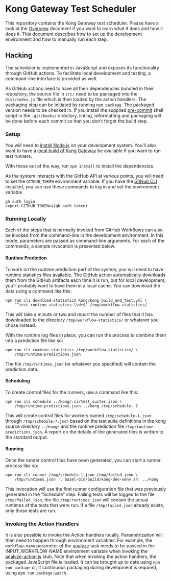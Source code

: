 # Kong Gateway Test Scheduler

This repository contains the Kong Gateway test scheduler.  Please have
a look at the [Overview](./OVERVIEW.md) document if you want to learn
what it does and how it does it.  This document describes how to set
up the development environment and how to manually run each step.

## Hacking

The scheduler is implemented in JavaScript and exposes its
functionality through GitHub actions.  To facilitate local development
and testing, a command-line interface is provided as well.

As GitHub actions need to have all their dependencies bundled in their
repository, the source file in `src/` need to be packaged into the
`dist/index.js` file which is then loaded by the action handlers.  The
packaging step can be initiated by running `npm package`.  The
packaged version needs to be checked in.  If you install the supplied
[pre-commit](./pre-commit) shell script in the `.git/hooks/`
directory, linting, reformatting and packaging will be done before
each commit so that you don't forget the build step.

### Setup

You will need to
[install Node.js](https://nodejs.org/en/download/package-manager) on
your development system.  You'll also want to have a
[local build of Kong Gateway](https://github.com/Kong/kong/blob/master/DEVELOPER.md#build-and-install-from-source)
be available if you want to run test runners.

With these out of the way, run `npm install` to install the
dependencies.

As the system interacts with the GitHub API at various points, you
will need to set the `GITHUB_TOKEN` environment variable.  If you have
the [GitHub CLI](https://cli.github.com/) installed, you can use these
commands to log in and set the environment variable

```shell
gh auth login
export GITHUB_TOKEN=$(gh auth token)
```

### Running Locally

Each of the steps that is normally invoked from GitHub Workflows can
also be invoked from the command-line in the development environment.
In this mode, parameters are passed as command-line arguments.  For
each of the commands, a sample invocation is presented below.

#### Runtime Prediction

To work on the runtime prediction part of the system, you will need to
have runtime statistics files available.  The GitHub action
automatically downloads them from the GitHub artifacts each time it is
run, but for local development, you'll probably want to have them in a
local cache.  You can download the data using a command like this:

```shell
npm run cli download-statistics Kong/kong build_and_test.yml \
    "^test-runtime-statistics-\\d+$" /tmp/workflow-statistics/
```

This will take a minute or two and report the number of files that it
has downloaded to the directory `/tmp/workflow-statistics/` or
whatever you chose instead.

With the runtime log files in place, you can run the process to
combine them into a prediction file like so:

```shell
npm run cli combine-statistics /tmp/workflow-statistics/ \
    /tmp/runtime-predictions.json
```

The file `/tmp/runtimes.json` (or whatever you specified) will contain
the prediction data.

#### Scheduling

To create control files for the runners, use a command like this:

```shell
npm run cli schedule ../kong/.ci/test_suites.json \
    /tmp/runtime-predictions.json ../kong /tmp/schedule- 7
```

This will create control files for workers named
`/tmp/schedule-1.json` through `/tmp/schedule-7.json` based on the
test suite definitions in the kong source directory `../kong/` and the
runtime prediction file `/tmp/runtime-predictions.json`.  A report on
the details of the generated files is written to the standard output.

#### Running

Once the runner control files have been generated, you can start a
runner process like so:

```shell
npm run cli runner /tmp/schedule-1.json /tmp/failed.json \
    /tmp/runtimes.json '. bazel-bin/build/kong-dev-venv.sh' ../kong
```

This invocation will use the first runner configuration file that was
previously generated in the "Schedule" step.  Failing tests will be
logged to the file `/tmp/failed.json`, the file `/tmp/runtimes.json`
will contain the actual runtimes of the tests that were run.  If a
file `/tmp/failed.json` already exists, only those tests are run.

### Invoking the Action Handlers

It is also possible to invoke the Action handlers locally.
Parametrization will then need to happen through environment
variables: For example, the `workflow-name` parameter of the
[analyze](./analyze/action.yml) task needs to be passed in the
INPUT_WORKFLOW-NAME environment variable when invoking the
[analyze-action.js](./src/analyze-action.js) stub.  Note that when
invoking the action handlers, the packaged JavaScript file is loaded.
It can be brought up to date using `npm run package` or, if continuous
packaging during development is required, using `npm run
package:watch`.
